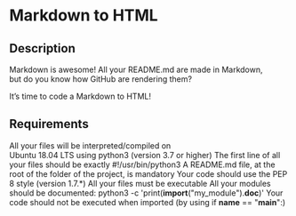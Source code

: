 # Markdown to HTML

## Description

Markdown is awesome! All your README.md are made in Markdown,  
but do you know how GitHub are rendering them?

It’s time to code a Markdown to HTML!

## Requirements

All your files will be interpreted/compiled on  
Ubuntu 18.04 LTS using python3 (version 3.7 or higher)
The first line of all your files should be exactly #!/usr/bin/python3
A README.md file, at the root of the folder of the project, is mandatory
Your code should use the PEP 8 style (version 1.7.\*)
All your files must be executable
All your modules should be documented: python3 -c 'print(**import**("my_module").**doc**)'
Your code should not be executed when imported (by using if **name** == "**main**":)
